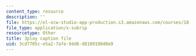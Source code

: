 ```yaml
---
content_type: resource
description: ''
file: https://ol-ocw-studio-app-production.s3.amazonaws.com/courses/18-01sc-single-variable-calculus-fall-2010/3cd7705ce5a27afe94d6d8109190d0e9_--lPz7VFnKI.srt
file_type: application/x-subrip
resourcetype: Other
title: 3play caption file
uid: 3cd7705c-e5a2-7afe-94d6-d8109190d0e9
---
```

